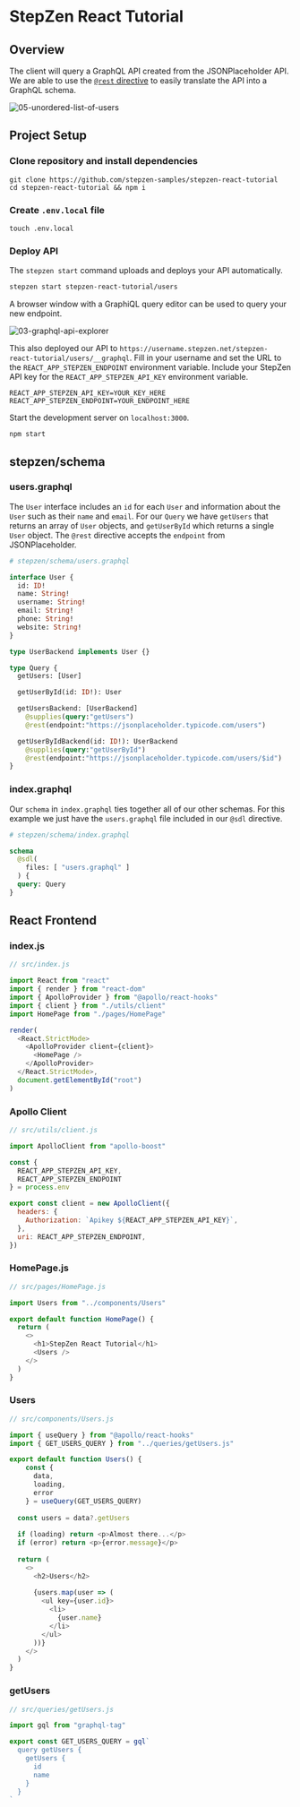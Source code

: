 # StepZen React Tutorial

## Overview

The client will query a GraphQL API created from the JSONPlaceholder API. We are able to use the [`@rest` directive](https://stepzen.com/blog/how-to-connect-any-rest-backend) to easily translate the API into a GraphQL schema.

![05-unordered-list-of-users](https://dev-to-uploads.s3.amazonaws.com/uploads/articles/6667k39b37vmhz2xokwc.png)

## Project Setup

### Clone repository and install dependencies

```
git clone https://github.com/stepzen-samples/stepzen-react-tutorial
cd stepzen-react-tutorial && npm i
```

### Create `.env.local` file

```
touch .env.local
```

### Deploy API

The `stepzen start` command uploads and deploys your API automatically.

```bash
stepzen start stepzen-react-tutorial/users
```

A browser window with a GraphiQL query editor can be used to query your new endpoint.

![03-graphql-api-explorer](https://dev-to-uploads.s3.amazonaws.com/uploads/articles/mr9wywu4doovb3h8j162.png)

This also deployed our API to `https://username.stepzen.net/stepzen-react-tutorial/users/__graphql`. Fill in your username and set the URL to the `REACT_APP_STEPZEN_ENDPOINT` environment variable. Include your StepZen API key for the `REACT_APP_STEPZEN_API_KEY` environment variable.

```
REACT_APP_STEPZEN_API_KEY=YOUR_KEY_HERE
REACT_APP_STEPZEN_ENDPOINT=YOUR_ENDPOINT_HERE
```

Start the development server on `localhost:3000`.

```
npm start
```

## stepzen/schema

### users.graphql

The `User` interface includes an `id` for each `User` and information about the `User` such as their `name` and `email`. For our `Query` we have `getUsers` that returns an array of `User` objects, and `getUserById` which returns a single `User` object. The `@rest` directive accepts the `endpoint` from JSONPlaceholder.

```graphql
# stepzen/schema/users.graphql

interface User {
  id: ID!
  name: String!
  username: String!
  email: String!
  phone: String!
  website: String!
}

type UserBackend implements User {}

type Query {
  getUsers: [User]

  getUserById(id: ID!): User

  getUsersBackend: [UserBackend]
    @supplies(query:"getUsers")
    @rest(endpoint:"https://jsonplaceholder.typicode.com/users")

  getUserByIdBackend(id: ID!): UserBackend
    @supplies(query:"getUserById")
    @rest(endpoint:"https://jsonplaceholder.typicode.com/users/$id")
}
```

### index.graphql

Our `schema` in `index.graphql` ties together all of our other schemas. For this example we just have the `users.graphql` file included in our `@sdl` directive.

```graphql
# stepzen/schema/index.graphql

schema
  @sdl(
    files: [ "users.graphql" ]
  ) {
  query: Query
}
```

## React Frontend

### index.js

```javascript
// src/index.js

import React from "react"
import { render } from "react-dom"
import { ApolloProvider } from "@apollo/react-hooks"
import { client } from "./utils/client"
import HomePage from "./pages/HomePage"

render(
  <React.StrictMode>
    <ApolloProvider client={client}>
      <HomePage />
    </ApolloProvider>
  </React.StrictMode>,
  document.getElementById("root")
)
```

### Apollo Client

```javascript
// src/utils/client.js

import ApolloClient from "apollo-boost"

const {
  REACT_APP_STEPZEN_API_KEY,
  REACT_APP_STEPZEN_ENDPOINT
} = process.env

export const client = new ApolloClient({
  headers: {
    Authorization: `Apikey ${REACT_APP_STEPZEN_API_KEY}`,
  },
  uri: REACT_APP_STEPZEN_ENDPOINT,
})
```

### HomePage.js

```javascript
// src/pages/HomePage.js

import Users from "../components/Users"

export default function HomePage() {
  return (
    <>
      <h1>StepZen React Tutorial</h1>
      <Users />
    </>
  )
}
```

### Users

```javascript
// src/components/Users.js

import { useQuery } from "@apollo/react-hooks"
import { GET_USERS_QUERY } from "../queries/getUsers.js"

export default function Users() {
    const {
      data,
      loading,
      error
    } = useQuery(GET_USERS_QUERY)
    
  const users = data?.getUsers
  
  if (loading) return <p>Almost there...</p>
  if (error) return <p>{error.message}</p>
  
  return (
    <>
      <h2>Users</h2>
  
      {users.map(user => (
        <ul key={user.id}>
          <li>
            {user.name}
          </li>
        </ul>
      ))}
    </>
  )
}
```

### getUsers

```javascript
// src/queries/getUsers.js

import gql from "graphql-tag"

export const GET_USERS_QUERY = gql`
  query getUsers {
    getUsers {
      id
      name
    }
  }
`
```